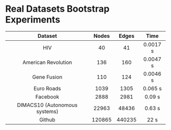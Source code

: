 # Real Datasets Bootstrap Experiments

|            Dataset            | Nodes  | Edges  |   Time   |
| :---------------------------: | :----: | :----: | :------: |
|              HIV              |   40   |   41   | 0.0017 s |
|      American Revolution      |  136   |  160   | 0.0047 s |
|          Gene Fusion          |  110   |  124   | 0.0046 s |
|          Euro Roads           |  1039  |  1305  | 0.065 s  |
|           Facebook            |  2888  |  2981  |  0.09 s  |
| DIMACS10 (Autonomous systems) | 22963  | 48436  |  0.63 s  |
|            Github             | 120865 | 440235 |   22 s   |

